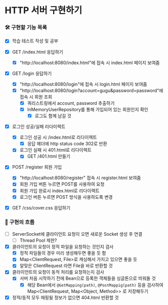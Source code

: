 # HTTP 서버 구현하기

### 🛠 구현할 기능 목록
- [x] 학습 테스트 작성 및 공부

- [x] GET /index.html 응답하기
    - [x] "http://localhost:8080/index.html"에 접속 시 index.html 페이지 보여줌

- [x] GET /login 응답하기
    - [x] "http://localhost:8080/login"에 접속 시 login.html 페이지 보여줌
    - [x] "http://localhost:8080/login?account=gugu&password=password"에 접속 시 회원 조회
        - [x] 쿼리스트링에서 account, password 추출하기
        - [x] InMemoryUserRepository를 통해 가입되어 있는 회원인지 확인
            - [x] 로그도 함께 남길 것

- [x] 로그인 성공/실패 리다이렉트
    - [x] 로그인 성공 시 /index.html로 리다이렉트
        - [x] 응답 헤더에 http status code 302로 반환
    - [x] 로그인 실패 시 401.html로 리다이렉트
        - [x] GET /401.html 만들기

- [x] POST /register 회원 가입
    - [x] "http://localhost:8080/register" 접속 시 register.html 보여줌
    - [x] 회원 가입 버튼 누르면 POST를 사용하여 요청
    - [x] 회원 가입 완료시 index.html로 리다이렉트
    - [x] 로그인 버튼 누르면 POST 방식을 사용하도록 변경

- [x] GET /css/cover.css 응답하기

### 📜 구현의 흐름
- [ ] ServerSocket에 클라이언트 요청이 오면 새로운 Socket 생성 후 연결
    - [ ] Thread Pool 제한?

- [x] 클라이언트의 요청이 정적 파일을 요청하는 것인지 검사
    - [x] 정적 파일들의 경우 미리 생성해두면 좋을 듯 함
    - [x] Map\<ClientRequest, File>로 캐싱해서 가지고 있으면 좋을 듯
    - [x] 알맞은 ClientRequest 라면 File을 바로 반환할 것

- [x] 클라이언트의 요청이 동적 처리를 요청하는지 검사
    - [x] 서버 처음 시작하기 전에 Bean으로 등록한 객체들을 싱글톤으로 띄워둘 것
        - [x] 해당 Bean에서 `@GetMapping(path)`, `@PostMappig(path)` 등을 검사하여 Map\<ClientRequest, Map<Object, Method>> 로 저장해두기

- [x] 정적/동적 모두 매핑될 정보가 없으면 404.html 반환할 것
